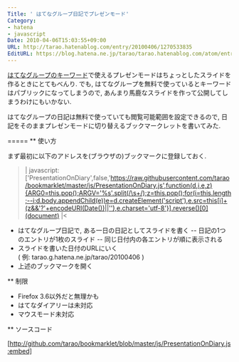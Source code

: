 ```yaml
---
Title: ' はてなグループ日記でプレゼンモード'
Category:
- hatena
- javascript
Date: 2010-04-06T15:03:55+09:00
URL: http://tarao.hatenablog.com/entry/20100406/1270533835
EditURL: https://blog.hatena.ne.jp/tarao/tarao.hatenablog.com/atom/entry/6653586347149236324
---
```


<a href="http://g.hatena.ne.jp/help#keyword">はてなグループのキーワード</a>で使えるプレゼンモードはちょっとしたスライドを作るときにとてもべんり. でも, はてなグループを無料で使っているとキーワードはパブリックになってしまうので, あんまり馬鹿なスライドを作って公開してしまうわけにもいかない.

はてなグループの日記は無料で使っていても閲覧可能範囲を設定できるので, 日記をそのままプレゼンモードに切り替えるブックマークレットを書いてみた.

=====
** 使い方

まず最初に以下のアドレスを(ブラウザの)ブックマークに登録しておく.
>|
javascript:['PresentationOnDiary',false,'https://raw.githubusercontent.com/tarao/bookmarklet/master/js/PresentationOnDiary.js',function(d,i,e,z){ARG0=this.pop();ARGV='%s'.split(/\s+/);z=this.pop();for(i=this.length;--i;d.body.appendChild(e))e=d.createElement('script'),e.src=this[i]+(z&&'?'+encodeURI(Date())||''),e.charset='utf-8'}].reverse()[0](document)
|<

+ はてなグループ日記で, ある一日の日記としてスライドを書く
-- 日記の1つのエントリが1枚のスライド
-- 同じ日付内の各エントリが順に表示される
+ スライドを書いた日付のURLにいく<br />( 例: tarao.g.hatena.ne.jp/tarao/20100406 )
+ 上述のブックマークを開く

** 制限

- Firefox 3.6以外だと無理かも
- はてなダイアリーは未対応
- マウスモード未対応

** ソースコード

[http://github.com/tarao/bookmarklet/blob/master/js/PresentationOnDiary.js:embed]
